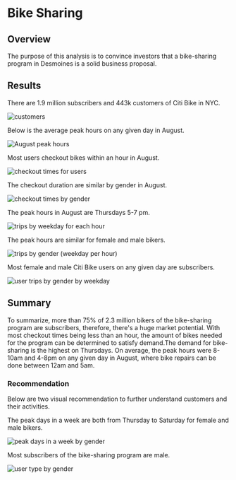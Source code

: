 # Bike Sharing

## Overview
The purpose of this analysis is to convince investors that a bike-sharing program in Desmoines is a solid business proposal.

## Results
There are 1.9 million subscribers and 443k customers of Citi Bike in NYC.

![customers](Resources/customers.PNG)

Below is the average peak hours on any given day in August.

![August peak hours](Resources/august_peak_hours.PNG)

Most users checkout bikes within an hour in August.

![checkout times for users](Resources/checkout_time_for_users.PNG)

The checkout duration are similar by gender in August.

![checkout times by gender](Resources/checkout_time_by_gender.PNG)

The peak hours in August are Thursdays 5-7 pm.

![trips by weekday for each hour](Resources/trips_by_weekday_per_hour.PNG)

The peak hours are similar for female and male bikers.

![trips by gender (weekday per hour)](Resources/trips_by_gender_weekday_per_hour.PNG)

Most female and male Citi Bike users on any given day are subscribers.

![user trips by gender by weekday](Resources/user_trips_by_gender_by_weekday.PNG)

## Summary
To summarize, more than 75% of 2.3 million bikers of the bike-sharing program are subscribers, therefore, there's a huge market potential. With most checkout times being less than an hour, the amount of bikes needed for the program can be determined to satisfy demand.The demand for bike-sharing is the highest on Thursdays. On average, the peak hours were 8-10am and 4-8pm on any given day in August, where bike repairs can be done between 12am and 5am.

### Recommendation
Below are two visual recommendation to further understand customers and their activities.

The peak days in a week are both from Thursday to Saturday for female and male bikers.

![peak days in a week by gender](Resources/peak_day_in_a_week_by_gender_(recommend_1).PNG)

Most subscribers of the bike-sharing program are male.

![user type by gender](Resources/user_type_by_gender_(recommend_2).PNG)